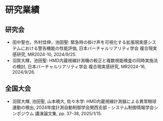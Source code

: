 # 研究業績

## 研究会
- 田中聖也，外村佳伸，池田聖: 緊急時の掛け声を可視化する拡張現実感システムにおける警告機能の性能評価, 日本バーチャルリアリティ学会 複合現実感研究, MR2024-10, 2024/9/25.
- 羽賀大輝，池田聖: HMD内蔵視線計測機の較正と複数視能検査の同時実施法の検討, 日本バーチャルリアリティ学会 複合現実感研究, MR2024-16, 2024/9/26.

## 全国大会
- 羽賀大輝, 池田聖, 山本暁大, 佐々木学: HMD内蔵視線計測器による異常眼球運動の検出, 2024年度計測自動制御学会関西支部・システム制御情報学会シンポジウム 講演論文集, pp. 37-38, 2025/1/15.
